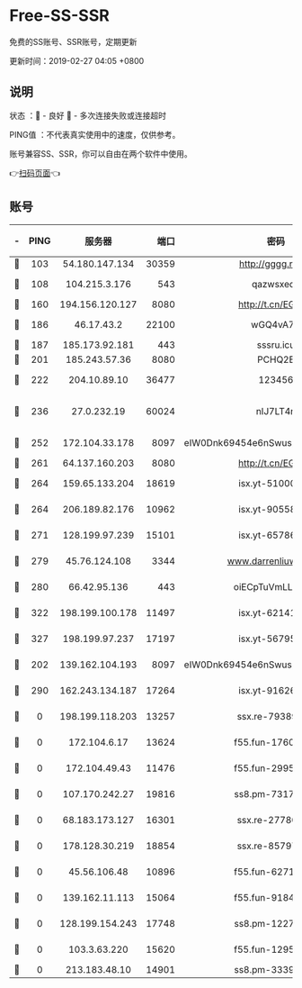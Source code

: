 # Free-SS-SSR

免费的SS账号、SSR账号，定期更新

更新时间：2019-02-27 04:05 +0800

## 说明

状态     ：🙂 - 良好 🙁 - 多次连接失败或连接超时

PING值   ：不代表真实使用中的速度，仅供参考。

账号兼容SS、SSR，你可以自由在两个软件中使用。

👉[扫码页面](https://liesauer.github.io/free-ss-ssr.github.io/)👈

## 账号

|-|PING|服务器|端口|密码|加密方式|区域|
|:----:|:----:|:-----:|-----:|:----:|:----:|:----:|
|🙂|103|54.180.147.134|30359|http://gggg.rocks|chacha20|KR|
|🙂|108|104.215.3.176|543|qazwsxedc|aes-256-gcm|JP|
|🙂|160|194.156.120.127|8080|http://t.cn/EGJIyrl|rc4-md5|RU|
|🙂|186|46.17.43.2|22100|wGQ4vA7D|aes-256-gcm|RU|
|🙂|187|185.173.92.181|443|sssru.icu|rc4-md5|RU|
|🙂|201|185.243.57.36|8080|PCHQ2E|rc4-md5|US|
|🙂|222|204.10.89.10|36477|123456|aes-256-cfb|US|
|🙂|236|27.0.232.19|60024|nIJ7LT4n|xchacha20-ietf-poly1305|HK|
|🙂|252|172.104.33.178|8097|eIW0Dnk69454e6nSwuspv9DmS201tQ0D|aes-256-cfb|SG|
|🙂|261|64.137.160.203|8080|http://t.cn/EGJIyrl|rc4-md5|CA|
|🙂|264|159.65.133.204|18619|isx.yt-51000018|aes-256-cfb|SG|
|🙂|264|206.189.82.176|10962|isx.yt-90558804|aes-256-cfb|SG|
|🙂|271|128.199.97.239|15101|isx.yt-65786071|aes-256-cfb|SG|
|🙂|279|45.76.124.108|3344|www.darrenliuwei.com|aes-256-cfb|AU|
|🙂|280|66.42.95.136|443|oiECpTuVmLLxk4Ts|aes-256-cfb|US|
|🙂|322|198.199.100.178|11497|isx.yt-62141946|aes-256-cfb|US|
|🙂|327|198.199.97.237|17197|isx.yt-56795890|aes-256-cfb|US|
|🙂|202|139.162.104.193|8097|eIW0Dnk69454e6nSwuspv9DmS201tQ0D|aes-256-cfb|JP|
|🙁|290|162.243.134.187|17264|isx.yt-91626213|aes-256-cfb|US|
|🙁|0|198.199.118.203|13257|ssx.re-79389209|aes-256-cfb|US|
|🙁|0|172.104.6.17|13624|f55.fun-17607418|aes-256-cfb|US|
|🙁|0|172.104.49.43|11476|f55.fun-29951648|aes-256-cfb|SG|
|🙁|0|107.170.242.27|19816|ss8.pm-73178882|aes-256-cfb|US|
|🙁|0|68.183.173.127|16301|ssx.re-27780597|aes-256-cfb|US|
|🙁|0|178.128.30.219|18854|ssx.re-85797399|aes-256-cfb|SG|
|🙁|0|45.56.106.48|10896|f55.fun-62719865|aes-256-cfb|US|
|🙁|0|139.162.11.113|15064|f55.fun-91846921|aes-256-cfb|SG|
|🙁|0|128.199.154.243|17748|ss8.pm-12277718|aes-256-cfb|SG|
|🙁|0|103.3.63.220|15620|f55.fun-12950229|aes-256-cfb|SG|
|🙁|0|213.183.48.10|14901|ss8.pm-33399389|rc4-md5|RU|
